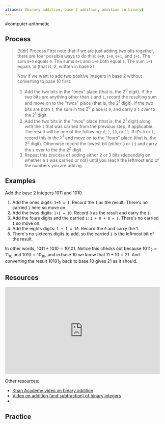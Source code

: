 ```yaml
---
aliases: [binary addition, base 2 addition, addition in binary]
--- 
```


#computer-arithmetic 

## Process 

> [!tldr] Process
> First note that if we are just adding two bits together, there are four possible ways to do this: `0+0`, `1+0`, `0+1`, and `1+1`. The sum `0+0` equals `0`. The sums `0+1` and `1+0` both equal `1`. The sum `1+1` equals `10` (that is, 2, written in base 2). 
> 
> Now if we want to add two positive integers in base 2 without converting to base 10 first: 
> 1. Add the two bits in the "ones" place (that is, the $2^0$ digit). If the two bits are anything other than `1` and `1`, record the resulting sum and move on to the "twos" place (that is, the $2^1$ digit). If the two bits are both `1`, the sum in the $2^0$ place is `0`, and carry a `1` over to the $2^1$ digit. 
> 2. Add the two bits in the "twos" place (that is, the $2^1$ digit) along with the `1` that was carried from the previous step, if applicable. The result will be one of the following: `0`, `1`, `10`, or `11`. If it's `0` or `1`, record this in the $2^1$ and move on to the "fours" place (that is, the $2^2$ digit). Otherwise record the lowest bit (either `0` or `1` ) and carry the `1` over to the the $2^2$ digit. 
> 3. Repeat this process of adding either 2 or 3 bits (depending on whether a `1` was carried or not) until you reach the leftmost end of the numbers you are adding. 

## Examples 

Add the base 2 integers $1011$ and $1010$. 

1. Add the ones digits: `1+0 = 1`. Record the `1` as the result. There's no carried `1` here so move on. 
2. Add the twos digits: `1+1 = 10`. Record `0` as the result and carry the `1`. 
3. Add the fours digits and the carried `1`: `1 + 0 + 0 = 1`. There's no carried `1` so move on. 
4. Add the eights digits: `1 + 1 = 10`. Record the `0` and carry the 1. 
5. There's no sixteens digits to add, so the carried `1` is the leftmost bit of the result. 

In other words, $1011 + 1010 = 10101$. Notice this checks out because $1011_2 = 11_{10}$ and $1010 = 10_{10}$, and in base 10 we know that $11 + 10 = 21$. And converting the result $10101_2$ back to base 10 gives $21$ as it should. 

## Resources 

<div style="padding:56.25% 0 0 0;position:relative;"><iframe src="https://player.vimeo.com/video/578516501?badge=0&amp;autopause=0&amp;player_id=0&amp;app_id=58479" frameborder="0" allow="autoplay; fullscreen; picture-in-picture" allowfullscreen style="position:absolute;top:0;left:0;width:100%;height:100%;" title="Screencast 1.4: Addition in binary"></iframe></div>

Other resources: 
- [Khan Academy video on binary addition](https://www.youtube.com/watch?v=RgklPQ8rbkg&pp=ygUPYmluYXJ5IGFkZGl0aW9u)
- [Video on addition (and subtraction) of binary integers](https://www.youtube.com/watch?v=C5EkxfNEMjE)
- 

## Practice 
